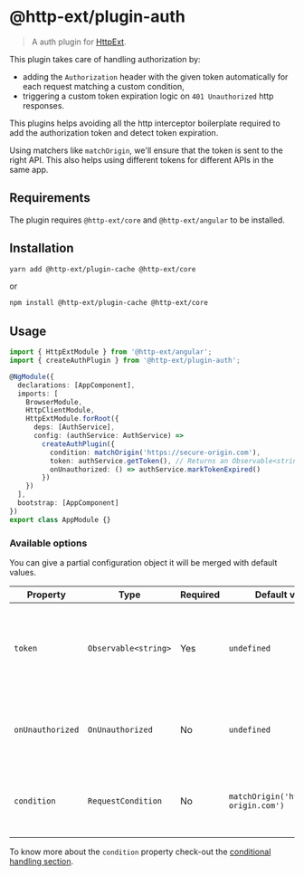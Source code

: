# @http-ext/plugin-auth

> A auth plugin for [HttpExt](https://github.com/jscutlery/http-ext).

This plugin takes care of handling authorization by:
- adding the `Authorization` header with the given token automatically for each request matching a custom condition,
- triggering a custom token expiration logic on `401 Unauthorized` http responses.

This plugins helps avoiding all the http interceptor boilerplate required to add the authorization token and detect token expiration.

Using matchers like `matchOrigin`, we'll ensure that the token is sent to the right API.
This also helps using different tokens for different APIs in the same app.

## Requirements

The plugin requires `@http-ext/core` and `@http-ext/angular` to be installed.

## Installation

```bash
yarn add @http-ext/plugin-cache @http-ext/core
```

or

```bash
npm install @http-ext/plugin-cache @http-ext/core
```

## Usage

```ts
import { HttpExtModule } from '@http-ext/angular';
import { createAuthPlugin } from '@http-ext/plugin-auth';

@NgModule({
  declarations: [AppComponent],
  imports: [
    BrowserModule,
    HttpClientModule,
    HttpExtModule.forRoot({
      deps: [AuthService],
      config: (authService: AuthService) =>
        createAuthPlugin({
          condition: matchOrigin('https://secure-origin.com'),
          token: authService.getToken(), // Returns an Observable<string>.
          onUnauthorized: () => authService.markTokenExpired()
        })
    })
  ],
  bootstrap: [AppComponent]
})
export class AppModule {}
```

### Available options

You can give a partial configuration object it will be merged with default values.

| Property         | Type                 | Required | Default value                          | Description                                                                                  |
| ---------------- | -------------------- | ---------| ---------------------------------------| -------------------------------------------------------------------------------------------- |
| `token`          | `Observable<string>` | Yes      | `undefined`                            | The bearer token that will be added to every matching request in the `Authorization` header. |
| `onUnauthorized` | `OnUnauthorized`     | No       | `undefined`                            | A function executed when an unauthorized response is thrown.                                 |
| `condition`      | `RequestCondition`   | No       | `matchOrigin('https://my-origin.com')` | Predicate function to know which request the plugin should handle.                           |

To know more about the `condition` property check-out the [conditional handling section](https://github.com/jscutlery/http-ext#conditional-handling).
